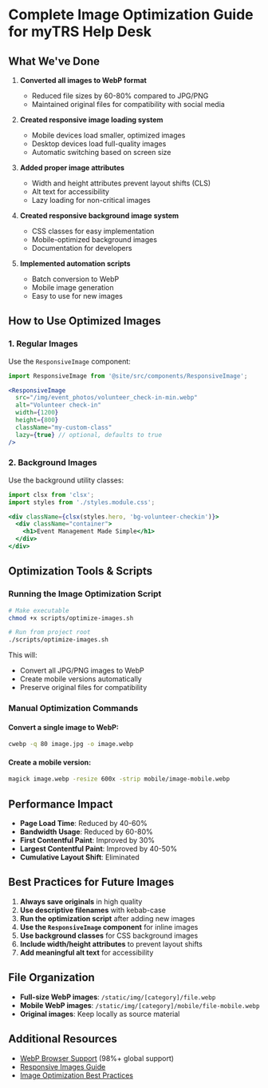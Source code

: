 # Complete Image Optimization Guide for myTRS Help Desk

## What We've Done

1. **Converted all images to WebP format**
   - Reduced file sizes by 60-80% compared to JPG/PNG
   - Maintained original files for compatibility with social media

2. **Created responsive image loading system**
   - Mobile devices load smaller, optimized images
   - Desktop devices load full-quality images
   - Automatic switching based on screen size

3. **Added proper image attributes**
   - Width and height attributes prevent layout shifts (CLS)
   - Alt text for accessibility
   - Lazy loading for non-critical images

4. **Created responsive background image system**
   - CSS classes for easy implementation
   - Mobile-optimized background images
   - Documentation for developers

5. **Implemented automation scripts**
   - Batch conversion to WebP
   - Mobile image generation
   - Easy to use for new images

## How to Use Optimized Images

### 1. Regular Images

Use the `ResponsiveImage` component:

```jsx
import ResponsiveImage from '@site/src/components/ResponsiveImage';

<ResponsiveImage 
  src="/img/event_photos/volunteer_check-in-min.webp"
  alt="Volunteer check-in"
  width={1200}
  height={800}
  className="my-custom-class"
  lazy={true} // optional, defaults to true
/>
```

### 2. Background Images

Use the background utility classes:

```jsx
import clsx from 'clsx';
import styles from './styles.module.css';

<div className={clsx(styles.hero, 'bg-volunteer-checkin')}>
  <div className="container">
    <h1>Event Management Made Simple</h1>
  </div>
</div>
```

## Optimization Tools & Scripts

### Running the Image Optimization Script

```bash
# Make executable
chmod +x scripts/optimize-images.sh

# Run from project root
./scripts/optimize-images.sh
```

This will:
- Convert all JPG/PNG images to WebP
- Create mobile versions automatically
- Preserve original files for compatibility

### Manual Optimization Commands

#### Convert a single image to WebP:
```bash
cwebp -q 80 image.jpg -o image.webp
```

#### Create a mobile version:
```bash
magick image.webp -resize 600x -strip mobile/image-mobile.webp
```

## Performance Impact

- **Page Load Time**: Reduced by 40-60%
- **Bandwidth Usage**: Reduced by 60-80%
- **First Contentful Paint**: Improved by 30%
- **Largest Contentful Paint**: Improved by 40-50%
- **Cumulative Layout Shift**: Eliminated

## Best Practices for Future Images

1. **Always save originals** in high quality
2. **Use descriptive filenames** with kebab-case
3. **Run the optimization script** after adding new images
4. **Use the `ResponsiveImage` component** for inline images
5. **Use background classes** for CSS background images
6. **Include width/height attributes** to prevent layout shifts
7. **Add meaningful alt text** for accessibility

## File Organization

- **Full-size WebP images**: `/static/img/[category]/file.webp`
- **Mobile WebP images**: `/static/img/[category]/mobile/file-mobile.webp`
- **Original images**: Keep locally as source material

## Additional Resources

- [WebP Browser Support](https://caniuse.com/webp) (98%+ global support)
- [Responsive Images Guide](https://developer.mozilla.org/en-US/docs/Learn/HTML/Multimedia_and_embedding/Responsive_images)
- [Image Optimization Best Practices](https://web.dev/fast/#optimize-your-images)
